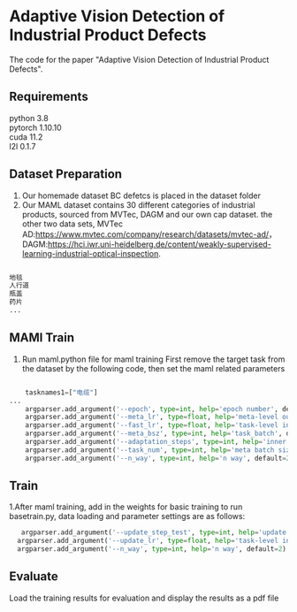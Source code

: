 # Adaptive Vision Detection of Industrial Product Defects
The code for the paper "Adaptive Vision Detection of Industrial Product Defects".
## Requirements
python 3.8 <br>
pytorch 1.10.10 <br>
cuda 11.2 <br>
l2l 0.1.7
## Dataset Preparation
1. Our homemade dataset BC defetcs is placed in the dataset folder<br>
2. Our MAML dataset contains 30 different categories of industrial products, sourced from MVTec, DAGM and our own cap dataset. 
the other two data sets, MVTec AD:<https://www.mvtec.com/company/research/datasets/mvtec-ad/>，
   DAGM:<https://hci.iwr.uni-heidelberg.de/content/weakly-supervised-learning-industrial-optical-inspection>.
  ```python
  
  地毯
  人行道
  瓶盖
  药片
  ...
  ```

## MAMl Train
1. Run maml.python file for maml training First remove the target task from the dataset by the following code, then set the maml related parameters
```python

    tasknames1=["电缆"]
...
    argparser.add_argument('--epoch', type=int, help='epoch number', default=1000)
    argparser.add_argument('--meta_lr', type=float, help='meta-level outer learning rate', default=0.001)
    argparser.add_argument('--fast_lr', type=float, help='task-level inner update learning rate', default=1e-5)
    argparser.add_argument('--meta_bsz', type=int, help='task_batch', default=1)
    argparser.add_argument('--adaptation_steps', type=int, help='inner loop iter', default=1)
    argparser.add_argument('--task_num', type=int, help='meta batch size, namely task num', default=29)
    argparser.add_argument('--n_way', type=int, help='n way', default=2)
```
## Train
1.After maml training, add in the weights for basic training to run basetrain.py, data loading and parameter settings are as follows:
  ```python
     argparser.add_argument('--update_step_test', type=int, help='update steps for finetunning', default=2000)
    argparser.add_argument('--update_lr', type=float, help='task-level inner update learning rate', default=1e-5)
    argparser.add_argument('--n_way', type=int, help='n way', default=2)
  ```
## Evaluate
Load the training results for evaluation and display the results as a pdf file
